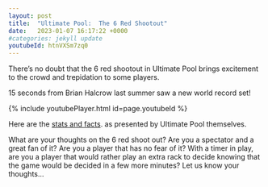 ```yaml
---
layout: post
title:  "Ultimate Pool:  The 6 Red Shootout"
date:   2023-01-07 16:17:22 +0000
#categories: jekyll update
youtubeId: htnVXSm7zq0
---
```

There’s no doubt that the 6 red shootout in Ultimate Pool brings excitement to the crowd and trepidation to some players.

15 seconds from Brian Halcrow last summer saw a new world record set!

{% include youtubePlayer.html id=page.youtubeId %}

<p>
  Here are the
  <a href="https://www.ultimatepoolgroup.com/article/the-6-red-shootout-stats-and-facts">stats and facts</a>.
  as presented by Ultimate Pool themselves.  
</p>

What are your thoughts on the 6 red shoot out?  Are you a spectator and a great fan of it?  Are you a player that has no fear of it?  With a timer in play, are you a player that would rather play an extra rack to decide knowing that the game would be decided in a few more minutes?  Let us know your thoughts…
